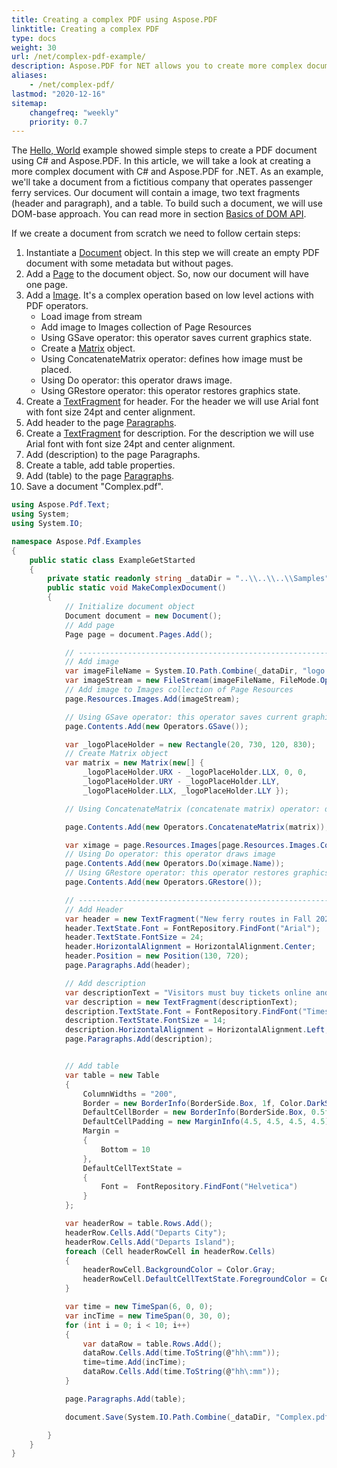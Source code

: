 ```yaml
---
title: Creating a complex PDF using Aspose.PDF
linktitle: Creating a complex PDF
type: docs
weight: 30
url: /net/complex-pdf-example/
description: Aspose.PDF for NET allows you to create more complex documents that contain images, text fragments, and tables in one document.
aliases:
    - /net/complex-pdf/
lastmod: "2020-12-16"
sitemap:
    changefreq: "weekly"
    priority: 0.7
---
```


The [Hello, World](/pdf/net/hello-world-example/) example showed simple steps to create a PDF document using C# and Aspose.PDF. In this article, we will take a look at creating a more complex document with C# and Aspose.PDF for .NET. As an example, we'll take a document from a fictitious company that operates passenger ferry services.
Our document will contain a image, two text fragments (header and paragraph), and a table. To build such a document, we will use DOM-base approach. You can read more in section [Basics of DOM API](/pdf/net/basics-of-dom-api/).

If we create a document from scratch we need to follow certain steps:

1. Instantiate a [Document](https://apireference.aspose.com/pdf/net/aspose.pdf/document) object. In this step we will create an empty PDF document with some metadata but without pages.
1. Add a [Page](https://apireference.aspose.com/pdf/net/aspose.pdf/page) to the document object. So, now our document will have one page.
1. Add a [Image](https://apireference.aspose.com/pdf/net/aspose.pdf/image/methods/index). It's a complex operation based on low level actions with PDF operators.
    - Load image from stream
    - Add image to Images collection of Page Resources
    - Using GSave operator: this operator saves current graphics state.
    - Create a [Matrix](https://apireference.aspose.com/pdf/net/aspose.pdf/matrix/constructors/1) object.
    - Using ConcatenateMatrix operator: defines how image must be placed.
    - Using Do operator: this operator draws image.
    - Using GRestore operator: this operator restores graphics state.
1. Create a [TextFragment](https://apireference.aspose.com/pdf/net/aspose.pdf.text/textfragment) for header. For the header we will use Arial font with font size 24pt and center alignment.
1. Add header to the page [Paragraphs](https://apireference.aspose.com/pdf/net/aspose.pdf/page/properties/paragraphs).
1. Create a [TextFragment](https://apireference.aspose.com/pdf/net/aspose.pdf.text/textfragment) for description. For the description we will use Arial font with font size 24pt and center alignment.
1. Add (description) to the page Paragraphs.
1. Create a table, add table properties.
1. Add (table) to the page [Paragraphs](https://apireference.aspose.com/pdf/net/aspose.pdf/page/properties/paragraphs).
1. Save a document "Complex.pdf".

```csharp
using Aspose.Pdf.Text;
using System;
using System.IO;

namespace Aspose.Pdf.Examples
{
    public static class ExampleGetStarted
    {
        private static readonly string _dataDir = "..\\..\\..\\Samples";
        public static void MakeComplexDocument()
        {
            // Initialize document object
            Document document = new Document();
            // Add page
            Page page = document.Pages.Add();

            // -------------------------------------------------------------
            // Add image
            var imageFileName = System.IO.Path.Combine(_dataDir, "logo.png");
            var imageStream = new FileStream(imageFileName, FileMode.Open);
            // Add image to Images collection of Page Resources
            page.Resources.Images.Add(imageStream);

            // Using GSave operator: this operator saves current graphics state
            page.Contents.Add(new Operators.GSave());

            var _logoPlaceHolder = new Rectangle(20, 730, 120, 830);
            // Create Matrix object
            var matrix = new Matrix(new[] {
                _logoPlaceHolder.URX - _logoPlaceHolder.LLX, 0, 0,
                _logoPlaceHolder.URY - _logoPlaceHolder.LLY,
                _logoPlaceHolder.LLX, _logoPlaceHolder.LLY });

            // Using ConcatenateMatrix (concatenate matrix) operator: defines how image must be placed

            page.Contents.Add(new Operators.ConcatenateMatrix(matrix));

            var ximage = page.Resources.Images[page.Resources.Images.Count];
            // Using Do operator: this operator draws image
            page.Contents.Add(new Operators.Do(ximage.Name));
            // Using GRestore operator: this operator restores graphics state
            page.Contents.Add(new Operators.GRestore());

            // -------------------------------------------------------------
            // Add Header
            var header = new TextFragment("New ferry routes in Fall 2020");
            header.TextState.Font = FontRepository.FindFont("Arial");
            header.TextState.FontSize = 24;
            header.HorizontalAlignment = HorizontalAlignment.Center;
            header.Position = new Position(130, 720);
            page.Paragraphs.Add(header);

            // Add description
            var descriptionText = "Visitors must buy tickets online and tickets are limited to 5,000 per day. Ferry service is operating at half capacity and on a reduced schedule. Expect lineups.";
            var description = new TextFragment(descriptionText);
            description.TextState.Font = FontRepository.FindFont("Times New Roman");
            description.TextState.FontSize = 14;
            description.HorizontalAlignment = HorizontalAlignment.Left;
            page.Paragraphs.Add(description);


            // Add table
            var table = new Table
            {
                ColumnWidths = "200",
                Border = new BorderInfo(BorderSide.Box, 1f, Color.DarkSlateGray),
                DefaultCellBorder = new BorderInfo(BorderSide.Box, 0.5f, Color.Black),
                DefaultCellPadding = new MarginInfo(4.5, 4.5, 4.5, 4.5),
                Margin =
                {
                    Bottom = 10
                },
                DefaultCellTextState =
                {
                    Font =  FontRepository.FindFont("Helvetica")
                }
            };

            var headerRow = table.Rows.Add();
            headerRow.Cells.Add("Departs City");
            headerRow.Cells.Add("Departs Island");
            foreach (Cell headerRowCell in headerRow.Cells)
            {
                headerRowCell.BackgroundColor = Color.Gray;
                headerRowCell.DefaultCellTextState.ForegroundColor = Color.WhiteSmoke;
            }

            var time = new TimeSpan(6, 0, 0);
            var incTime = new TimeSpan(0, 30, 0);
            for (int i = 0; i < 10; i++)
            {
                var dataRow = table.Rows.Add();
                dataRow.Cells.Add(time.ToString(@"hh\:mm"));
                time=time.Add(incTime);
                dataRow.Cells.Add(time.ToString(@"hh\:mm"));
            }

            page.Paragraphs.Add(table);

            document.Save(System.IO.Path.Combine(_dataDir, "Complex.pdf"));

        }
    }
}
```

